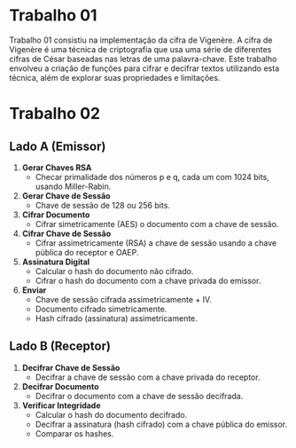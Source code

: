 # Trabalho 01

Trabalho 01 consistiu na implementação da cifra de Vigenère. A cifra de Vigenère é uma técnica de criptografia que usa uma série de diferentes cifras de César baseadas nas letras de uma palavra-chave. Este trabalho envolveu a criação de funções para cifrar e decifrar textos utilizando esta técnica, além de explorar suas propriedades e limitações.

# Trabalho 02

## Lado A (Emissor)
1. **Gerar Chaves RSA**
    - Checar primalidade dos números p e q, cada um com 1024 bits, usando Miller-Rabin.
2. **Gerar Chave de Sessão** 
    - Chave de sessão de 128 ou 256 bits.
3. **Cifrar Documento**
    - Cifrar simetricamente (AES) o documento com a chave de sessão.
4. **Cifrar Chave de Sessão**
    - Cifrar assimetricamente (RSA) a chave de sessão usando a chave pública do receptor e OAEP.
5. **Assinatura Digital**
    - Calcular o hash do documento não cifrado.
    - Cifrar o hash do documento com a chave privada do emissor.
6. **Enviar**
    - Chave de sessão cifrada assimetricamente + IV.
    - Documento cifrado simetricamente.
    - Hash cifrado (assinatura) assimetricamente.

## Lado B (Receptor)
1. **Decifrar Chave de Sessão**
    - Decifrar a chave de sessão com a chave privada do receptor.
2. **Decifrar Documento**
    - Decifrar o documento com a chave de sessão decifrada.
3. **Verificar Integridade**
    - Calcular o hash do documento decifrado.
    - Decifrar a assinatura (hash cifrado) com a chave pública do emissor.
    - Comparar os hashes.